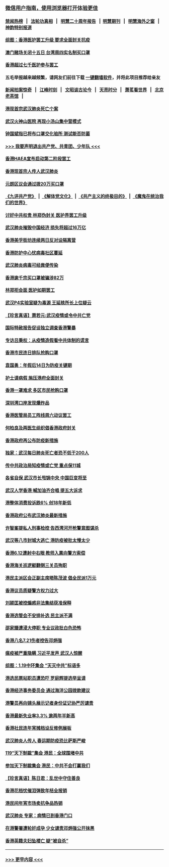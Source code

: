 ### [微信用户指南，使用浏览器打开体验更佳](https://github.com/gfw-breaker/banned-news1/blob/master/indexes/wechat-guide.md?t=0)
#### [禁闻热榜](热点新闻.md?t=0)  &nbsp;&nbsp;|&nbsp;&nbsp; [法轮功真相](https://github.com/gfw-breaker/truth/blob/master/README.md?t=0) &nbsp;&nbsp;|&nbsp;&nbsp; [明慧二十周年报告](https://github.com/gfw-breaker/mh-reports/blob/master/README.md?t=0) &nbsp;&nbsp;|&nbsp;&nbsp;[明慧期刊](https://github.com/gfw-breaker/mh-qikan) &nbsp;&nbsp;|&nbsp;&nbsp; [明慧海外之窗](https://github.com/gfw-breaker/mh-news/blob/master/README.md?t=0) &nbsp;&nbsp;|&nbsp;&nbsp; [神韵特别报道](https://github.com/gfw-breaker/mh-news/blob/master/shenyun.md?t=0)
#### [组图：香港医护罢工升级 要求全面封关抗疫](../pages/nsc415/n11844107.md?t=02060111) 
#### [澳门赌场关闭十五日 台湾周四实名制买口罩](../pages/nsc415/n11845083.md?t=02060111) 
#### [香港超过七千医护参与罢工](../pages/nsc415/n11845051.md?t=02060111) 
#### 五毛举报越来越频繁，请网友们前往下载 [一键翻墙软件](https://github.com/gfw-breaker/ssr-accounts)，并将此项目推荐给亲友
#### [新闻拍案惊奇](https://github.com/gfw-breaker/banned-news1/blob/master/pages/link4.md) &nbsp;&nbsp;|&nbsp;&nbsp; [江峰时刻](https://github.com/gfw-breaker/banned-news1/blob/master/pages/link4.md) &nbsp;&nbsp;|&nbsp;&nbsp; [文昭谈古论今](https://github.com/gfw-breaker/banned-news1/blob/master/pages/link4.md) &nbsp;&nbsp;|&nbsp;&nbsp; [天亮时分](https://github.com/gfw-breaker/banned-news1/blob/master/pages/link4.md) &nbsp;&nbsp;|&nbsp;&nbsp; [萧茗看世界](https://github.com/gfw-breaker/banned-news1/blob/master/pages/link4.md) &nbsp;&nbsp;|&nbsp;&nbsp; [北京老茶馆](https://github.com/gfw-breaker/banned-news1/blob/master/pages/link4.md) &nbsp;&nbsp;|&nbsp;&nbsp; 
#### [港现首宗武汉肺炎死亡个案](../pages/nsc415/n11844998.md?t=02060111) 
#### [武汉火神山医院 再现小汤山集中营模式](../pages/nsc415/n11844763.md?t=02060111) 
#### [钟国斌指已将布口罩交化验所 测试能否防菌](../pages/nsc415/n11842783.md?t=02060111) 
#### [>>> 我要声明退出共产党、共青团、少年队 <<<](https://github.com/begood0513/goodnews/blob/master/quit/letter.md) 
#### [香港HAEA宣布启动第二阶段罢工](../pages/nsc415/n11842723.md?t=02060111) 
#### [香港现首宗人传人武汉肺炎](../pages/nsc415/n11842766.md?t=02060111) 
#### [元朗区议会通过拨20万买口罩](../pages/nsc415/n11842754.md?t=02060111) 
#### [《九评共产党》](https://github.com/begood0513/9ping.md/blob/master/README.md) &nbsp;|&nbsp; [《解体党文化》](../../../../jtdwh.md/blob/master/README.md)  &nbsp;|&nbsp; [《共产主义的终极目的》](../../../../gczydzjmd.md/blob/master/README.md) &nbsp;|&nbsp; [《魔鬼在统治我们的世界》](../../../../mgztzwmdsj.md/blob/master/README.md) 
#### [讨好中共权贵 林郑伪封关 医护界罢工升级](../pages/nsc415/n11842359.md?t=02060111) 
#### [武汉肺炎摧毁中国经济 损失将超过16万亿](../pages/nsc415/n11839723.md?t=02060111) 
#### [香港美孚街坊连续两日反对设隔离营](../pages/nsc415/n11839962.md?t=02060111) 
#### [香港防护中心忧病毒社区蔓延](../pages/nsc415/n11839933.md?t=02060111) 
#### [武汉肺炎病毒可经粪便传染](../pages/nsc415/n11839939.md?t=02060111) 
#### [香港逾千宗买口罩被骗涉82万](../pages/nsc415/n11839914.md?t=02060111) 
#### [林郑拒会面 医护如期罢工](../pages/nsc415/n11839892.md?t=02060111) 
#### [武汉P4实验室疑为毒源 王延轶所长上位疑云](../pages/nsc415/n11835543.md?t=02060111) 
#### [【珍言真语】萧若元:武汉疫情或令中共亡党](../pages/nsc415/n11829394.md?t=02060111) 
#### [国际特赦报告促设独立调查香港警暴](../pages/nsc415/n11833845.md?t=02060111) 
#### [专访吕秉权：从疫情造假看中共体制的谎言](../pages/nsc415/n11833813.md?t=02060111) 
#### [香港市民连日排队抢购口罩](../pages/nsc415/n11833794.md?t=02060111) 
#### [袁国勇：年假后14日为防疫关键期](../pages/nsc415/n11831088.md?t=02060111) 
#### [护士请病假 施压港府全面封关](../pages/nsc415/n11831030.md?t=02060111) 
#### [香港一罩难求 多区市民抢购口罩](../pages/nsc415/n11831002.md?t=02060111) 
#### [深圳湾口岸发现爆炸品](../pages/nsc415/n11828802.md?t=02060111) 
#### [香港医管局员工阵线周六动议罢工](../pages/nsc415/n11828762.md?t=02060111) 
#### [何柏良及两医生组织倡香港政府封关](../pages/nsc415/n11828749.md?t=02060111) 
#### [香港政府再公布防疫新措施](../pages/nsc415/n11828716.md?t=02060111) 
#### [独家：武汉每日肺炎死亡者恐不低于200人](../pages/nsc415/n11828240.md?t=02060111) 
#### [传中共政治局知疫情或亡党 重点保11城](../pages/nsc415/n11828145.md?t=02060111) 
#### [各省自保 武汉市长甩锅中央 中国巨变将至](../pages/nsc415/n11828021.md?t=02060111) 
#### [武汉人学香港 喊加油齐合唱 提五大诉求](../pages/nsc415/n11827046.md?t=02060111) 
#### [港整体消费投诉跌6% 创18年新低](../pages/nsc415/n11817280.md?t=02060111) 
#### [香港政府公布武汉肺炎最新措施](../pages/nsc415/n11817152.md?t=02060111) 
#### [许智峯提私人刑事检控 告西湾河开枪警意图谋杀](../pages/nsc415/n11817132.md?t=02060111) 
#### [武汉等八市封城大逃亡 港防疫被批太慢太少](../pages/nsc415/n11817058.md?t=02060111) 
#### [香港6.12遭射中右眼 教师入禀向警方索偿](../pages/nsc415/n11814678.md?t=02060111) 
#### [香港海关巡逻艇翻侧三关员殉职](../pages/nsc415/n11814604.md?t=02060111) 
#### [港民主派区会正副主席晤陈茂波 倡全民派1万元](../pages/nsc415/n11814582.md?t=02060111) 
#### [香港议员质疑警方权力过大](../pages/nsc415/n11814560.md?t=02060111) 
#### [刘颕匡被控煽惑非法集结获准保释](../pages/nsc415/n11811727.md?t=02060111) 
#### [香港选管会不安排补选 民主派不满](../pages/nsc415/n11811691.md?t=02060111) 
#### [邵家臻遭浸大停职 专业议政批白色恐怖](../pages/nsc415/n11811670.md?t=02060111) 
#### [香港八名7.21伤者控告邓炳强](../pages/nsc415/n11811623.md?t=02060111) 
#### [瘟疫被严重隐瞒 习近平发声 武汉人惊醒](../pages/nsc415/n11811186.md?t=02060111) 
#### [组图：1.19中环集会 “天灭中共”标语多](../pages/nsc415/n11809514.md?t=02060111) 
#### [港选民票站职员遭恐吓 罗庭辉提选举呈请](../pages/nsc415/n11808914.md?t=02060111) 
#### [香港经济事务委员会 通过海洋公园拨款建议](../pages/nsc415/n11808906.md?t=02060111) 
#### [港警员再向镜头展示记者身份证记协严厉谴责](../pages/nsc415/n11808888.md?t=02060111) 
#### [香港最新失业率3.3% 逾两年半新高](../pages/nsc415/n11808887.md?t=02060111) 
#### [香港社民连年宵摊档设反修例展板](../pages/nsc415/n11808857.md?t=02060111) 
#### [武汉肺炎人传人 春运期防疫恐比萨斯严峻](../pages/nsc415/n11808739.md?t=02060111) 
#### [119“天下制裁”集会 港民：全球围堵中共](../pages/nsc415/n11806318.md?t=02060111) 
#### [参加天下制裁集会 港民：中共不会打赢我们](../pages/nsc415/n11806596.md?t=02060111) 
#### [【珍言真语】陈日君：乱世中守住善良](../pages/nsc415/n11806247.md?t=02060111) 
#### [香港花档忧催泪弹致年桔全报销](../pages/nsc415/n11806130.md?t=02060111) 
#### [港民间年宵市场卖抗争品热销](../pages/nsc415/n11806073.md?t=02060111) 
#### [武汉肺炎 专家：病情已到香港门口](../pages/nsc415/n11806020.md?t=02060111) 
#### [在港警署遭轮奸成孕 少女谴责邓炳强公开抹黑](../pages/nsc415/n11805981.md?t=02060111) 
#### [香港英籍夫妇坠楼亡 疑“被自杀”](../pages/nsc415/n11805937.md?t=02060111) 

----
#### [ >>> 更早内容 <<< ](../indexes/nsc415-earlier.md)
